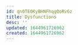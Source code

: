```yaml
---
id: qn0TE0KyBHNFhqgQoRvGz
title: Dysfunctions
desc: ''
updated: 1644961726962
created: 1644961726962
---
```


